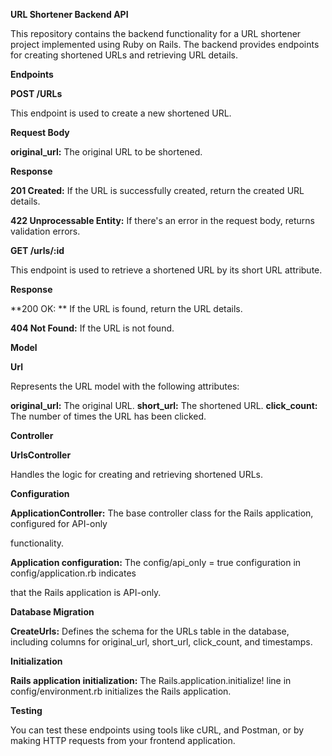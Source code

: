 **URL Shortener Backend API**

This repository contains the backend functionality for a URL shortener project implemented using Ruby on Rails. The backend provides endpoints for creating shortened URLs and retrieving URL details.

**Endpoints**

**POST /URLs**

This endpoint is used to create a new shortened URL.

**Request Body**

**original_url:** The original URL to be shortened.

**Response**

**201 Created:** If the URL is successfully created, return the created URL details.

**422 Unprocessable Entity:** If there's an error in the request body, returns validation errors.


**GET /urls/:id**

This endpoint is used to retrieve a shortened URL by its short URL attribute.

**Response**

**200 OK: ** If the URL is found, return the URL details.

**404 Not Found:** If the URL is not found.


**Model**

**Url**

Represents the URL model with the following attributes:

**original_url:** The original URL.
**short_url:** The shortened URL.
**click_count:** The number of times the URL has been clicked.


**Controller**

**UrlsController**

Handles the logic for creating and retrieving shortened URLs.

**Configuration**

**ApplicationController:** The base controller class for the Rails application, configured for API-only 

functionality.

**Application configuration:** The config/api_only = true configuration in config/application.rb indicates 

that the Rails application is API-only.

**Database Migration**

**CreateUrls:** Defines the schema for the URLs table in the database, including columns for original_url, 
short_url, click_count, and timestamps.


**Initialization**

**Rails application initialization:** The Rails.application.initialize! line in config/environment.rb 
initializes the Rails application.


**Testing**

You can test these endpoints using tools like cURL, and Postman, or by making HTTP requests from your
frontend application.
